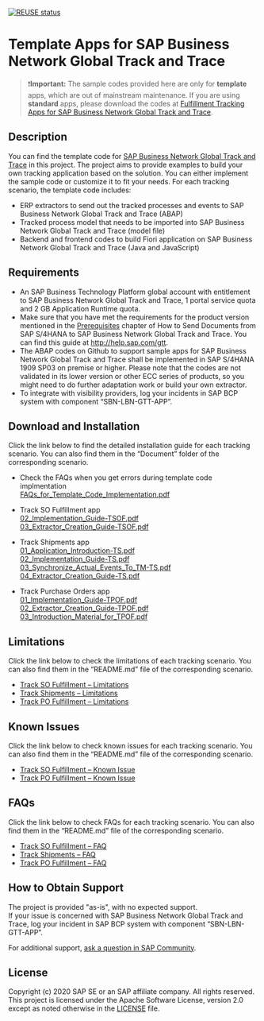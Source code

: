 [![REUSE status](https://api.reuse.software/badge/github.com/SAP-samples/logistics-business-network-gtt-samples)](https://api.reuse.software/info/github.com/SAP-samples/logistics-business-network-gtt-samples) 
# Template Apps for SAP Business Network Global Track and Trace
>:heavy_exclamation_mark:**Important:**
>The sample codes provided here are only for **template** apps, which are out of mainstream maintenance. If you are using **standard** apps, please download the codes at [Fulfillment Tracking Apps for SAP Business Network Global Track and Trace](https://github.com/SAP-samples/logistics-business-network-gtt-standardapps-samples).

## Description
You can find the template code for [SAP Business Network Global Track and Trace]( https://help.sap.com/viewer/product/SAP_LBN_GTT_OPTION/LBN/en-US?task=discover_task) in this project. The project aims to provide examples to build your own tracking application based on the solution. You can either implement the sample code or customize it to fit your needs. For each tracking scenario, the template code includes:
* ERP extractors to send out the tracked processes and events to SAP Business Network Global Track and Trace (ABAP) 
* Tracked process model that needs to be imported into SAP Business Network Global Track and Trace (model file) 
* Backend and frontend codes to build Fiori application on SAP Business Network Global Track and Trace (Java and JavaScript)
 
## Requirements
* An SAP Business Technology Platform global account with entitlement to SAP Business Network Global Track and Trace, 1 portal service quota and 2 GB Application Runtime quota.
* Make sure that you have met the requirements for the product version mentioned in the [Prerequisites](https://help.sap.com/docs/business-network-global-track-and-trace/cea0ff17c5ab4c1d96de9ccda35b6a6f/c9f7baf5f6e14be4ba9045786961de14.html) chapter of How to Send Documents from SAP S/4HANA to SAP Business Network Global Track and Trace. You can find this guide at http://help.sap.com/gtt. 
* The ABAP codes on Github to support sample apps for SAP Business Network Global Track and Trace shall be implemented in SAP S/4HANA 1909 SP03 on premise or higher. Please note that the codes are not validated in its lower version or other ECC series of products, so you might need to do further adaptation work or build your own extractor.
* To integrate with visibility providers, log your incidents in SAP BCP system with component “SBN-LBN-GTT-APP”.

## Download and Installation
Click the link below to find the detailed installation guide for each tracking scenario. You can also find them in the “Document” folder of the corresponding scenario.
* Check the FAQs when you get errors during template code implmentation </br> 
[FAQs_for_Template_Code_Implementation.pdf](https://github.com/SAP-samples/logistics-business-network-gtt-samples/blob/master/FAQs_for_Template_Code_Implementation.pdf) </br>
* Track SO Fulfillment app </br>
[02_Implementation_Guide-TSOF.pdf](https://github.com/SAP-samples/logistics-business-network-gtt-samples/blob/master/lbn-gtt-template-tso/Documents/02_Implementation_Guide-TSOF.pdf)  </br>
[03_Extractor_Creation_Guide-TSOF.pdf](https://github.com/SAP-samples/logistics-business-network-gtt-samples/blob/master/lbn-gtt-template-tso/Documents/03_Extractor_Creation_Guide-TSOF.pdf)  </br>

* Track Shipments app </br>
[01_Application_Introduction-TS.pdf](https://github.com/SAP-samples/logistics-business-network-gtt-samples/blob/master/lbn-gtt-template-ts/Documents/01_Application_Introduction-TS.pdf) </br>
[02_Implementation_Guide-TS.pdf](https://github.com/SAP-samples/logistics-business-network-gtt-samples/blob/master/lbn-gtt-template-ts/Documents/02_Implementation_Guide-TS.pdf) </br>
[03_Synchronize_Actual_Events_To_TM-TS.pdf](https://github.com/SAP-samples/logistics-business-network-gtt-samples/blob/main/lbn-gtt-template-ts/Documents/03_Synchronize%20Actual%20Events%20Back%20to%20TM-TS.pdf) </br>
[04_Extractor_Creation_Guide-TS.pdf](https://github.com/SAP-samples/logistics-business-network-gtt-samples/blob/master/lbn-gtt-template-ts/Documents/04_Extractor_Creation_Guide-TS.pdf)

* Track Purchase Orders app </br>
[01_Implementation_Guide-TPOF.pdf](https://github.com/SAP-samples/logistics-business-network-gtt-samples/blob/master/lbn-gtt-template-tpo/Documents/01_Implementation_Guide-TPOF.pdf) </br>
[02_Extractor_Creation_Guide-TPOF.pdf](https://github.com/SAP-samples/logistics-business-network-gtt-samples/blob/master/lbn-gtt-template-tpo/Documents/02_Extractor_Creation_Guide-TPOF.pdf) </br>
[03_Introduction_Material_for_TPOF.pdf](https://github.com/SAP-samples/logistics-business-network-gtt-samples/blob/master/lbn-gtt-template-tpo/Documents/03_Introduction_Material_for_TPOF.pdf) </br>

## Limitations
Click the link below to check the limitations of each tracking scenario. You can also find them in the “README.md” file of the corresponding scenario.
* [Track SO Fulfillment – Limitations](https://github.com/SAP-samples/logistics-business-network-gtt-samples/blob/master/lbn-gtt-template-tso/README.md#limitations)
* [Track Shipments – Limitations](https://github.com/SAP-samples/logistics-business-network-gtt-samples/blob/master/lbn-gtt-template-ts/README.md#limitations)
* [Track PO Fulfillment – Limitations](https://github.com/SAP-samples/logistics-business-network-gtt-samples/blob/master/lbn-gtt-template-tpo/README.md#limitations)

## Known Issues
Click the link below to check known issues for each tracking scenario. You can also find them in the “README.md” file of the corresponding scenario.
* [Track SO Fulfillment – Known Issue](https://github.com/SAP-samples/logistics-business-network-gtt-samples/blob/master/lbn-gtt-template-tso/README.md#known-issue)
* [Track PO Fulfillment – Known Issue](https://github.com/SAP-samples/logistics-business-network-gtt-samples/blob/master/lbn-gtt-template-tpo/README.md#known-issue)

## FAQs
Click the link below to check FAQs for each tracking scenario. You can also find them in the “README.md” file of the corresponding scenario.
* [Track SO Fulfillment – FAQ](https://github.com/SAP-samples/logistics-business-network-gtt-samples/blob/master/lbn-gtt-template-tso/README.md#faqs)
* [Track Shipments – FAQ](https://github.com/SAP-samples/logistics-business-network-gtt-samples/blob/master/lbn-gtt-template-ts/README.md#faqs)
* [Track PO Fulfillment – FAQ](https://github.com/SAP-samples/logistics-business-network-gtt-samples/blob/master/lbn-gtt-template-tpo/README.md#faqs)

## How to Obtain Support
The project is provided "as-is", with no expected support. </br>
If your issue is concerned with SAP Business Network Global Track and Trace, log your incident in SAP BCP system with component “SBN-LBN-GTT-APP”. 

For additional support, [ask a question in SAP Community](https://answers.sap.com/questions/ask.html?additionalTagId=73555000100800000602).

## License
Copyright (c) 2020 SAP SE or an SAP affiliate company. All rights reserved. This project is licensed under the Apache Software License, version 2.0 except as noted otherwise in the [LICENSE](https://github.com/SAP-samples/logistics-business-network-gtt-samples/blob/master/LICENSES/Apache-2.0.txt) file.   

